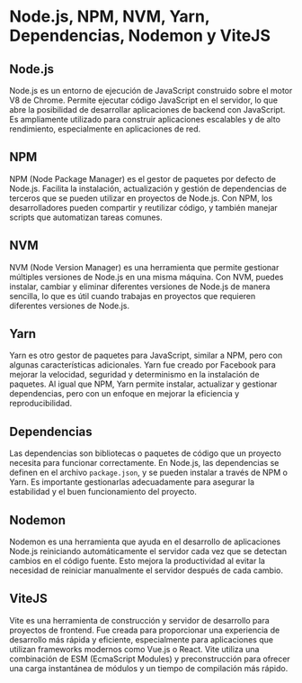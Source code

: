 # Node.js, NPM, NVM, Yarn, Dependencias, Nodemon y ViteJS

## Node.js
Node.js es un entorno de ejecución de JavaScript construido sobre el motor V8 de Chrome. Permite ejecutar código JavaScript en el servidor, lo que abre la posibilidad de desarrollar aplicaciones de backend con JavaScript. Es ampliamente utilizado para construir aplicaciones escalables y de alto rendimiento, especialmente en aplicaciones de red.

## NPM
NPM (Node Package Manager) es el gestor de paquetes por defecto de Node.js. Facilita la instalación, actualización y gestión de dependencias de terceros que se pueden utilizar en proyectos de Node.js. Con NPM, los desarrolladores pueden compartir y reutilizar código, y también manejar scripts que automatizan tareas comunes.

## NVM
NVM (Node Version Manager) es una herramienta que permite gestionar múltiples versiones de Node.js en una misma máquina. Con NVM, puedes instalar, cambiar y eliminar diferentes versiones de Node.js de manera sencilla, lo que es útil cuando trabajas en proyectos que requieren diferentes versiones de Node.js.

## Yarn
Yarn es otro gestor de paquetes para JavaScript, similar a NPM, pero con algunas características adicionales. Yarn fue creado por Facebook para mejorar la velocidad, seguridad y determinismo en la instalación de paquetes. Al igual que NPM, Yarn permite instalar, actualizar y gestionar dependencias, pero con un enfoque en mejorar la eficiencia y reproducibilidad.

## Dependencias
Las dependencias son bibliotecas o paquetes de código que un proyecto necesita para funcionar correctamente. En Node.js, las dependencias se definen en el archivo `package.json`, y se pueden instalar a través de NPM o Yarn. Es importante gestionarlas adecuadamente para asegurar la estabilidad y el buen funcionamiento del proyecto.

## Nodemon
Nodemon es una herramienta que ayuda en el desarrollo de aplicaciones Node.js reiniciando automáticamente el servidor cada vez que se detectan cambios en el código fuente. Esto mejora la productividad al evitar la necesidad de reiniciar manualmente el servidor después de cada cambio.

## ViteJS
Vite es una herramienta de construcción y servidor de desarrollo para proyectos de frontend. Fue creada para proporcionar una experiencia de desarrollo más rápida y eficiente, especialmente para aplicaciones que utilizan frameworks modernos como Vue.js o React. Vite utiliza una combinación de ESM (EcmaScript Modules) y preconstrucción para ofrecer una carga instantánea de módulos y un tiempo de compilación más rápido.
